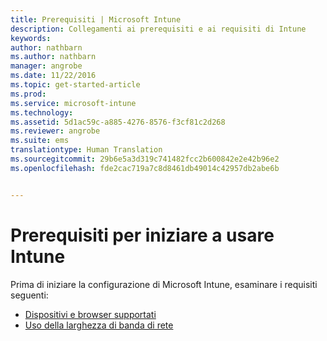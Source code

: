 ```yaml
---
title: Prerequisiti | Microsoft Intune
description: Collegamenti ai prerequisiti e ai requisiti di Intune
keywords: 
author: nathbarn
ms.author: nathbarn
manager: angrobe
ms.date: 11/22/2016
ms.topic: get-started-article
ms.prod: 
ms.service: microsoft-intune
ms.technology: 
ms.assetid: 5d1ac59c-a885-4276-8576-f3cf81c2d268
ms.reviewer: angrobe
ms.suite: ems
translationtype: Human Translation
ms.sourcegitcommit: 29b6e5a3d319c741482fcc2b600842e2e42b96e2
ms.openlocfilehash: fde2cac719a7c8d8461db49014c42957db2abe6b


---
```


# <a name="prerequisites-to-getting-started-with-intune"></a>Prerequisiti per iniziare a usare Intune

Prima di iniziare la configurazione di Microsoft Intune, esaminare i requisiti seguenti:

- [Dispositivi e browser supportati](supported-mobile-devices-and-computers.md)
- [Uso della larghezza di banda di rete](network-bandwidth-use.md)



<!--HONumber=Nov16_HO4-->


